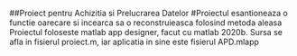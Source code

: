 ##Proiect pentru Achizitia si Prelucrarea Datelor
#Proiectul esantioneaza o functie oarecare si incearca sa o reconstruieasca folosind metoda aleasa
Proiectul foloseste matlab app designer, facut cu matlab 2020b. Sursa se afla in fisierul proiect.m, iar aplicatia
in sine este fisierul APD.mlapp